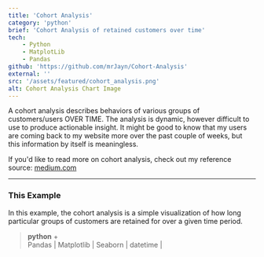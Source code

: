 ```yaml
---
title: 'Cohort Analysis'
category: 'python'
brief: 'Cohort Analysis of retained customers over time'
tech:
    - Python
    - MatplotLib
    - Pandas
github: 'https://github.com/mrJayn/Cohort-Analysis'
external: ''
src: '/assets/featured/cohort_analysis.png'
alt: Cohort Analysis Chart Image
---
```


A cohort analysis describes behaviors of various groups of customers/users OVER TIME.
The analysis is dynamic, however difficult to use to produce actionable insight.
It might be good to know that my users are coming back to my website more over the past couple of weeks, but this information by itself is meaningless.

If you'd like to read more on cohort analysis, check out my reference source: [medium.com](https://medium.com/analytics-for-humans/what-is-cohort-analysis-and-how-should-i-use-it-3ac7c39c50dd)

---

### This Example

In this example, the cohort analysis is a simple visualization of how long particular groups of customers are retained for over a given time period.

> **python** +  
> Pandas | Matplotlib | Seaborn | datetime |
